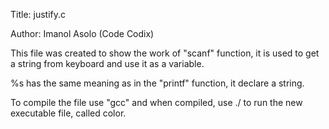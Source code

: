 Title: justify.c

Author: Imanol Asolo (Code Codix)

This file was created to show the work of "scanf" function, it is used to get a string from keyboard and use it as a variable.

%s has the same meaning as in the "printf" function, it declare a string.

To compile the file use "gcc" and when compiled, use ./ to run the new executable file, called color.
